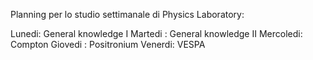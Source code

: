 Planning per lo studio settimanale di Physics Laboratory:

Lunedi: General knowledge I
Martedi : General knowledge II
Mercoledi: Compton
Giovedi : Positronium
Venerdi: VESPA
